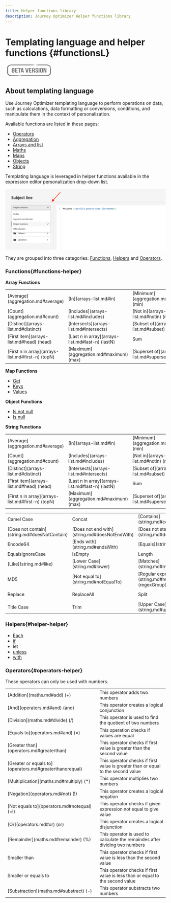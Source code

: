 ```yaml
---
title: Helper functions library
description: Journey Optimizer Helper functions library
---
```


# Templating language and helper functions {#functionsL}

![](../../assets/do-not-localize/badge.png)


## About templating language

Use Journey Optimizer templating language to perform operations on data, such as calculations, data formatting or conversions, conditions, and manipulate them in the context of personalization.

Available functions are listed in these pages:

* [Operators](operators.md)
* [Aggregation](aggregation.md)
* [Arrays and list](arrays-list.md)
* [Maths](maths.md)
* [Maps](maps.md)
* [Objects](objects.md)
* [String](string.md)

Templating language is leveraged in helper functions available in the expression editor personalization drop-down list. 

![](../assets/access-helper-functions.png)

They are grouped into three categories: [Functions](#functions-helper), [Helpers](#helper-helper) and [Operators](#operators-helper).

### Functions{#functions-helper}

**Array Functions**
 
<table>
    <tr><td>[Average](aggregation.md#average)</td><td>[In](arrays-list.md#in)</td><td>[Minimum](aggregation.md#minimum) (min)</td></tr>
    <tr><td>[Count](aggregation.md#count)</td><td>[Includes](arrays-list.md#includes)</td><td>[Not in](arrays-list.md#notin) (notIn)</td></tr>
    <tr><td>[Distinct](arrays-list.md#distinct)</td><td>[Intersects](arrays-list.md#intersects)</td><td>[Subset of](arrays-list.md#subset)</td></tr>
    <tr><td>[First item](arrays-list.md#head) (head)</td><td>[Last n in array](arrays-list.md#last-n) (lastN)</td><td>Sum</td></tr>
    <tr><td>[First n in array](arrays-list.md#first-n) (topN)</td><td>[Maximum](aggregation.md#maximum) (max)</td><td>[Superset of](arrays-list.md#superset)</td></tr>
</table>


**Map Functions**

* [Get](maps.md#get)
* [Keys](maps.md#keys)
* [Values](maps.md#values)

**Object Functions**

* [Is not null](objects.md#isNotNull)
* [Is null](objects.md#isNull)

**String Functions**

<table>
    <tr>
        <td>[Average](aggregation.md#average)</td>
        <td>[In](arrays-list.md#in)</td>
        <td>[Minimum](aggregation.md#minimum) (min)</td>
    </tr>
    <tr>
        <td>[Count](aggregation.md#count)</td>
        <td>[Includes](arrays-list.md#includes)</td>
        <td>[Not in](arrays-list.md#notin) (notIn)</td>
    </tr>
    <tr>
        <td>[Distinct](arrays-list.md#distinct)</td>
        <td>[Intersects](arrays-list.md#intersects)</td>
        <td>[Subset of](arrays-list.md#subset)</td>
    </tr>
    <tr>
        <td>[First item](arrays-list.md#head) (head)</td>
        <td>[Last n in array](arrays-list.md#last-n) (lastN)</td>
        <td>Sum</td>
    </tr>
    <tr>
        <td>[First n in array](arrays-list.md#first-n) (topN)</td>
        <td>[Maximum](aggregation.md#maximum) (max)</td>
        <td>[Superset of](arrays-list.md#superset)</td>
    </tr>
</table>

    
<table>
    <tr>
        <td>Camel Case</td>
        <td>Concat</td>
        <td>[Contains](string.md#contains)</td>
    </tr>
    <tr>
        <td>[Does not contain](string.md#doesNotContain)</td>
        <td>[Does not end with](string.md#doesNotEndWith)</td>
        <td>[Does not start with](string.md#doesNotStartWith)</td>
    </tr>
    <tr>
        <td>Encode64</td>
        <td>[Ends with](string.md#endsWith)</td>
        <td>[Equals](string.md#equals)</td>
    </tr>
    <tr>
        <td>EqualsIgnoreCase</td>
        <td>IsEmpty</td>
        <td>Length</td>
    </tr>
    <tr>
        <td>[Like](string.md#like)</td>
        <td>[Lower Case](string.md#lower)</td>
        <td>[Matches](string.md#matches)</td>
    </tr>
    <tr>
        <td> MD5</td>
        <td>[Not equal to](string.md#notEqualTo)</td>
        <td>[Regular expression group](string.md#regexGroup) (regexGroup)</td>
    </tr>
    <tr>
        <td>Replace</td><td>ReplaceAll</td>
        <td>Split</td>
        <td>[Starts with](string.md#startsWith)</td>
    </tr>
    <tr>
        <td>Title Case</td>
        <td>Trim</td>
        <td>[Upper Case](string.md#upper)</td>
    </tr>
</table>

### Helpers{#helper-helper}

* [Each](../personalization-syntax.md#each)
* [if](../personalization-syntax.md#if)
* let
* [unless](../personalization-syntax.md#unless)
* [with](../personalization-syntax.md#with)

### Operators{#operators-helper}

These operators can only be used with numbers.

<table>
    <tr>
        <td>[Addition](maths.md#add) (+)</td>
        <td>This operator adds two numbers</td>
    </tr>
    <tr>
        <td>[And](operators.md#and) (and)</td>
        <td>This operator creates a logical conjunction</td>
    </tr>
    <tr>
        <td>[Division](maths.md#divide) (/)</td>
        <td>This operator is used to find the quotient of two numbers</td>
    </tr>
    <tr>
        <td>[Equals to](operators.md#and) (=)</td>
        <td>This operation checks if values are equal</td>
    </tr>
    <tr>
        <td>[Greater than](operators.md#greaterthan)</td>
        <td>This operator checks if first value is greater than the second value</td>
    </tr>
    <tr>
        <td>[Greater or equals to](operators.md#greaterthanorequal)</td>
        <td>This operator checks if first value is greater than or equal to the second value</td>
    </tr>
    <tr>
        <td>[Multiplication](maths.md#multiply) (*) </td>
        <td>This operator multiplies two numbers</td>
    </tr>
    <tr>
        <td>[Negation](operators.md#not) (!) </td>
        <td>This operator creates a logical negation</td>
    </tr>
    <tr>
        <td>[Not equals to](operators.md#notequal) (=!) </td>
        <td>This operator checks if given expression not equal to give value</td>
    </tr>
    <tr>
        <td>[Or](operators.md#or) (or) </td>
        <td>This operator creates a logical disjunction</td>
    </tr>
    <tr>
        <td>[Remainder](maths.md#remainder) (%) </td>
        <td>This operator is used to calculate the remaindes after dividing two numbers</td>
    </tr>
    <tr>
        <td>Smaller than</td>
        <td>This operator checks if first value is less than the second value</td>
    </tr>
    <tr>
        <td>Smaller or equals to</td>
        <td>This operator checks if first value is less than or equal to the second value</td>
    </tr>
    <tr>
        <td>[Substraction](maths.md#substract) (-) </td>
        <td>This operator substracts two numbers</td>
    </tr>
</table>
